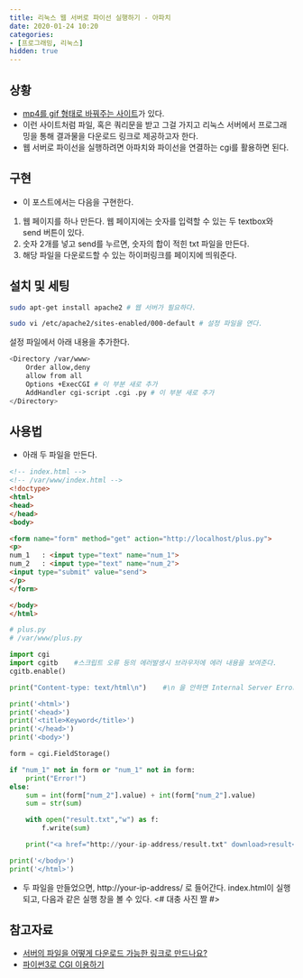 ```yaml
---
title: 리눅스 웹 서버로 파이선 실행하기 - 아파치
date: 2020-01-24 10:20
categories:
- [프로그래밍, 리눅스]
hidden: true
---
```


## 상황
* [mp4를 gif 형태로 바꿔주는 사이트](https://ezgif.com/video-to-gif)가 있다.
* 이런 사이트처럼 파일, 혹은 쿼리문을 받고 그걸 가지고 리눅스 서버에서 프로그래밍을 통해 결과물을 다운로드 링크로 제공하고자 한다.
* 웹 서버로 파이선을 실행하려면 아파치와 파이선을 연결하는 cgi를 활용하면 된다.

## 구현
* 이 포스트에서는 다음을 구현한다.
1. 웹 페이지를 하나 만든다. 웹 페이지에는 숫자를 입력할 수 있는 두 textbox와 send 버튼이 있다.
2. 숫자 2개를 넣고 send를 누르면, 숫자의 합이 적힌 txt 파일을 만든다.
3. 해당 파일을 다운로드할 수 있는 하이퍼링크를 페이지에 띄워준다.

## 설치 및 세팅
```bash
sudo apt-get install apache2 # 웹 서버가 필요하다.
```

```bash
sudo vi /etc/apache2/sites-enabled/000-default # 설정 파일을 연다.
```

설정 파일에서 아래 내용을 추가한다.
```bash
<Directory /var/www>
    Order allow,deny
    allow from all
    Options +ExecCGI # 이 부분 새로 추가
    AddHandler cgi-script .cgi .py # 이 부분 새로 추가
</Directory>
```

## 사용법
* 아래 두 파일을 만든다.
```html
<!-- index.html -->
<!-- /var/www/index.html -->
<!doctype>
<html>
<head>
</head>
<body>

<form name="form" method="get" action="http://localhost/plus.py">
<p>
num_1	: <input type="text" name="num_1">
num_2	: <input type="text" name="num_2">
<input type="submit" value="send">
</p>
</form>

</body>
</html>
```

```python
# plus.py
# /var/www/plus.py

import cgi
import cgitb    #스크립트 오류 등의 에러발생시 브라우저에 에러 내용을 보여준다.
cgitb.enable()

print("Content-type: text/html\n")    #\n 을 안하면 Internal Server Error 발생!

print('<html>')
print('<head>')
print('<title>Keyword</title>')
print('</head>')
print('<body>')

form = cgi.FieldStorage()

if "num_1" not in form or "num_1" not in form:
    print("Error!")
else:
    sum = int(form["num_2"].value) + int(form["num_2"].value)
    sum = str(sum)

    with open("result.txt","w") as f:
        f.write(sum)

    print("<a href="http://your-ip-address/result.txt" download>result</a>")

print('</body>')
print('</html>')
```

* 두 파일을 만들었으면, http://your-ip-address/ 로 들어간다. index.html이 실행되고, 다음과 같은 실행 창을 볼 수 있다.
<# 대충 사진 짤 #>
## 참고자료
* [서버의 파일을 어떻게 다운로드 가능한 링크로 만드나요?](https://stackoverflow.com/questions/10956587/how-to-create-a-downloadable-public-link-for-files-on-server)
* [파이썬3로 CGI 이용하기](https://parksk.tistory.com/120)
